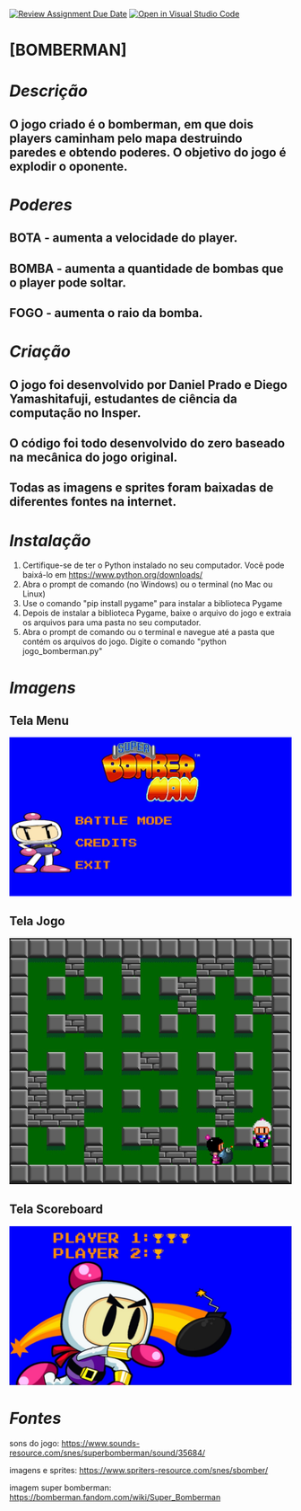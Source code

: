 [![Review Assignment Due Date](https://classroom.github.com/assets/deadline-readme-button-24ddc0f5d75046c5622901739e7c5dd533143b0c8e959d652212380cedb1ea36.svg)](https://classroom.github.com/a/F62_0SL3)
[![Open in Visual Studio Code](https://classroom.github.com/assets/open-in-vscode-718a45dd9cf7e7f842a935f5ebbe5719a5e09af4491e668f4dbf3b35d5cca122.svg)](https://classroom.github.com/online_ide?assignment_repo_id=10912194&assignment_repo_type=AssignmentRepo)
# [BOMBERMAN]

# ***Descrição***
## O jogo criado é o bomberman, em que dois players caminham pelo mapa destruindo paredes e obtendo poderes. O objetivo do jogo é explodir o oponente.

# ***Poderes***
## BOTA - aumenta a velocidade do player.
## BOMBA - aumenta a quantidade de bombas que o player pode soltar.
## FOGO - aumenta o raio da bomba.


# ***Criação***
## O jogo foi desenvolvido por Daniel Prado e Diego Yamashitafuji, estudantes de ciência da computação no Insper.
## O código foi todo desenvolvido do zero baseado na mecânica do jogo original.
## Todas as imagens e sprites foram baixadas de diferentes fontes na internet.

# ***Instalação***
1. Certifique-se de ter o Python instalado no seu computador. Você pode baixá-lo em https://www.python.org/downloads/ 
2. Abra o prompt de comando (no Windows) ou o terminal (no Mac ou Linux)
3. Use o comando "pip install pygame" para instalar a biblioteca Pygame
4. Depois de instalar a biblioteca Pygame, baixe o arquivo do jogo e extraia os arquivos para uma pasta no seu computador.
5. Abra o prompt de comando ou o terminal e navegue até a pasta que contém os arquivos do jogo.
Digite o comando "python jogo_bomberman.py"

# ***Imagens***

## Tela Menu
![tela menu](jogo/img/menu_readme.jpg)

## Tela Jogo
![imagem](jogo/img/jogo_readme.jpg)

## Tela Scoreboard
![imagem](jogo/img/score_readme.jpg)

# ***Fontes***
sons do jogo: https://www.sounds-resource.com/snes/superbomberman/sound/35684/

imagens e sprites: https://www.spriters-resource.com/snes/sbomber/

imagem super bomberman: https://bomberman.fandom.com/wiki/Super_Bomberman






